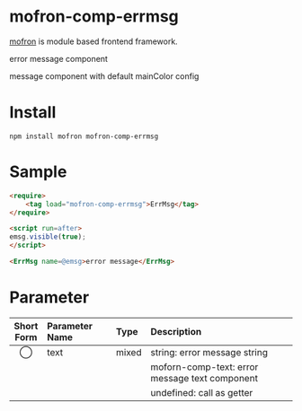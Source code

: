 # mofron-comp-errmsg
[mofron](https://mofron.github.io/mofron/) is module based frontend framework.

error message component

message component with default mainColor config


# Install
```
npm install mofron mofron-comp-errmsg
```

# Sample
```html
<require>
    <tag load="mofron-comp-errmsg">ErrMsg</tag>
</require>

<script run=after>
emsg.visible(true);
</script>

<ErrMsg name=@emsg>error message</ErrMsg>
```

# Parameter

| Short<br>Form | Parameter Name | Type | Description |
|:-------------:|:---------------|:-----|:------------|
| ◯  | text | mixed | string: error message string |
| | | | moforn-comp-text: error message text component |
| | | | undefined: call as getter |

